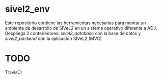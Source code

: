 # sivel2_env

Este repositorio contiene las herramientas necesarias para montar un ambiente
de desarrollo de SIVeL2 en un sistema operativo diferente a ADJ. Despliega 2
contenedores: *sivel2_database* con la base de datos y *sivel2_backend* con
la aplicacion SIVeL2 (MVC)

# TODO
TravisCI

